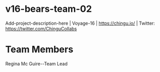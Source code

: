 # v16-bears-team-02
Add-project-description-here | Voyage-16 | https://chingu.io/ | Twitter: https://twitter.com/ChinguCollabs

# Team Members

Regina Mc Guire--Team Lead
